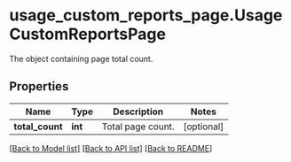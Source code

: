# usage_custom_reports_page.UsageCustomReportsPage

The object containing page total count.
## Properties
Name | Type | Description | Notes
------------ | ------------- | ------------- | -------------
**total_count** | **int** | Total page count. | [optional] 

[[Back to Model list]](README.md#documentation-for-models) [[Back to API list]](README.md#documentation-for-api-endpoints) [[Back to README]](README.md)


